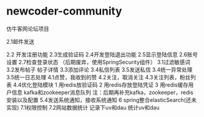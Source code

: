 # newcoder-community
仿牛客网论坛项目

2.1邮件发送

2.2 开发注册功能
2.3生成验证码
2.4开发登陆退出功能
2.5显示登陆信息
2.6账号设置
2.7检查登录状态 （后期废弃，使用SpringSecurity组件）
3.1过滤敏感词 
3.2发布帖子 帖子详情 
3.3添加评论 
3.4私信列表
3.5发送私信
3.4统一异常处理
3.5统一日志处理
4.1点赞，我收到的赞
4.2关注，取消关注
4.3关注列表，粉丝列表
4.4优化登陆模块
1 用redis放验证码
2 用redis存放登陆凭证
3 用redis缓存用户信息
kafka和zookeeper消息队列
注：后期再补充kafka，zookeeper，redis安装以及配置
5.4发送系统通知，接收系统通知
6 spring整合elasticSearch(还未实现)
7.1权限控制
7.2网站数据统计
记录下uv和dau
统计uv和dau

